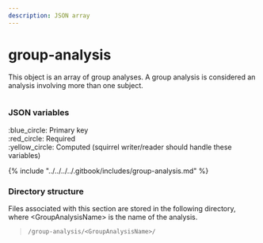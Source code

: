 ```yaml
---
description: JSON array
---
```


# group-analysis

This object is an array of group analyses. A group analysis is considered an analysis involving more than one subject.

<figure><img src="https://mermaid.ink/img/pako:eNqVlFFvgjAQx78KqTGBBBazuBeW-LS9LMuWzLeFl5Me0gmUtGWTGL_7WqBV0Af1wd6__f253l3gQFJOkcRkK6DOvfevpPL0T3Cu_Lf150cXBVG0oqDAN3_B8wnR-zWkO9iiP6zTU1ZjwSqUvosmBO5rFKzESkn_LJ5QJnFEWaoYr0C0_kQHPdztRqut4E0NFRStZNLvlGelfe6Aymbzg6lObQN7brVhVEOZrmBYrxB8I1H8grmM9M_FFZZVSh_rEjt4pBzdJzKpdTtM5m65PHY1Tqubz3tL9GAGJKCUGSvMjExooUvUNMWAcjTo-fxsLgY7yR4-aa_bCKzPzby7xyB6j1UThy3EGGzcG6waGVwJqi3Qc9c3TBHPsiwLdbcE32FEQeYgBLTx49g0ynKPcdKFe6yjVtxinNjdRG_x9p7RO-Fs-LRYhL0xni2XyyGO_hhVebys9yQkJYoSGNWfiIN5YEJUjiUmJNYhxQyaQiUkqY4abWo9AnylTHFB4gwKiSGBRvF1W6UkVqJBC70w0F-c0lH6bt-cW338B1iulI0?type=png" alt=""><figcaption></figcaption></figure>

### JSON variables

:blue\_circle: Primary key\
:red\_circle: Required\
:yellow\_circle: Computed (squirrel writer/reader should handle these variables)

{% include "../../../../.gitbook/includes/group-analysis.md" %}

### Directory structure

Files associated with this section are stored in the following directory, where \<GroupAnalysisName> is the name of the analysis.

> `/group-analysis/<GroupAnalysisName>/`
